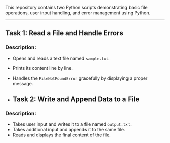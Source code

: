 
This repository contains two Python scripts demonstrating basic file operations, user input handling, and error management using Python.

---

## Task 1: Read a File and Handle Errors

### Description:
- Opens and reads a text file named `sample.txt`.
- Prints its content line by line.
- Handles the `FileNotFoundError` gracefully by displaying a proper message.
  

- ## Task 2: Write and Append Data to a File

### Description:
- Takes user input and writes it to a file named `output.txt`.
- Takes additional input and appends it to the same file.
- Reads and displays the final content of the file.
